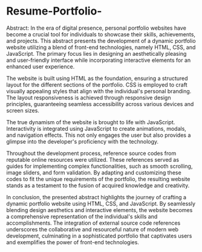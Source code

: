# Resume-Portfolio-

Abstract:
In the era of digital presence, personal portfolio websites have become a crucial tool for individuals to showcase their skills, achievements, and projects. This abstract presents the development of a dynamic portfolio website utilizing a blend of front-end technologies, namely HTML, CSS, and JavaScript. The primary focus lies in designing an aesthetically pleasing and user-friendly interface while incorporating interactive elements for an enhanced user experience.

The website is built using HTML as the foundation, ensuring a structured layout for the different sections of the portfolio. CSS is employed to craft visually appealing styles that align with the individual's personal branding. The layout responsiveness is achieved through responsive design principles, guaranteeing seamless accessibility across various devices and screen sizes.

The true dynamism of the website is brought to life with JavaScript. Interactivity is integrated using JavaScript to create animations, modals, and navigation effects. This not only engages the user but also provides a glimpse into the developer's proficiency with the technology.

Throughout the development process, reference source codes from reputable online resources were utilized. These references served as guides for implementing complex functionalities, such as smooth scrolling, image sliders, and form validation. By adapting and customizing these codes to fit the unique requirements of the portfolio, the resulting website stands as a testament to the fusion of acquired knowledge and creativity.

In conclusion, the presented abstract highlights the journey of crafting a dynamic portfolio website using HTML, CSS, and JavaScript. By seamlessly blending design aesthetics and interactive elements, the website becomes a comprehensive representation of the individual's skills and accomplishments. The integration of external source code references underscores the collaborative and resourceful nature of modern web development, culminating in a sophisticated portfolio that captivates users and exemplifies the power of front-end technologies.

